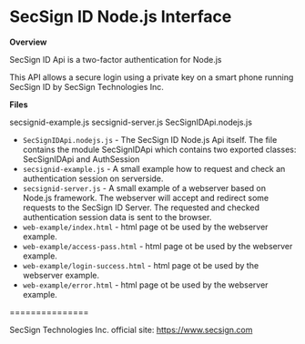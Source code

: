 # SecSign ID Node.js Interface

**Overview**

SecSign ID Api is a two-factor authentication for Node.js

This API allows a secure login using a private key on a smart phone running SecSign ID by SecSign Technologies Inc.


**Files**

secsignid-example.js
secsignid-server.js
SecSignIDApi.nodejs.js

* `SecSignIDApi.nodejs.js` - The SecSign ID Node.js Api itself. The file contains the module SecSignIDApi which contains two exported classes: SecSignIDApi and AuthSession
* `secsignid-example.js` - A small example how to request and check an authentication session on serverside.
* `secsignid-server.js` - A small example of a webserver based on Node.js framework. The webserver will accept and redirect some requests to the SecSign ID Server. The requested and checked authentication session data is sent to the browser.
* `web-example/index.html` - html page ot be used by the webserver example.
* `web-example/access-pass.html` - html page ot be used by the webserver example.
* `web-example/login-success.html` - html page ot be used by the webserver example.
* `web-example/error.html` - html page ot be used by the webserver example.


===============

SecSign Technologies Inc. official site: <https://www.secsign.com>
